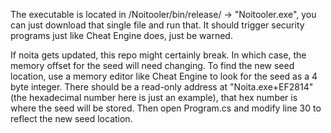 The executable is located in /Noitooler/bin/release/ -> "Noitooler.exe", you can just download that single file and run that. It should trigger security programs just like Cheat Engine does, just be warned.

If noita gets updated, this repo might certainly break. In which case, the memory offset for the seed will need changing. To find the new seed location, use a memory editor like Cheat Engine to look for the seed as a 4 byte integer. There should be a read-only address at "Noita.exe+EF2814" (the hexadecimal number here is just an example), that hex number is where the seed will be stored. Then open Program.cs and modify line 30 to reflect the new seed location.
